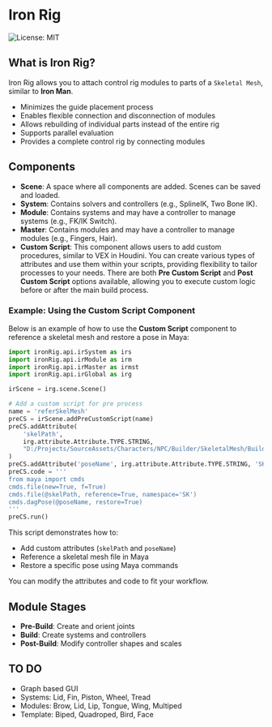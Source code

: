 # Iron Rig
![License: MIT](https://img.shields.io/badge/license-MIT-green.svg)

## What is Iron Rig?
Iron Rig allows you to attach control rig modules to parts of a `Skeletal Mesh`, similar to **Iron Man**.
- Minimizes the guide placement process
- Enables flexible connection and disconnection of modules
- Allows rebuilding of individual parts instead of the entire rig
- Supports parallel evaluation
- Provides a complete control rig by connecting modules

## Components
- **Scene**: A space where all components are added. Scenes can be saved and loaded.
- **System**: Contains solvers and controllers (e.g., SplineIK, Two Bone IK).
- **Module**: Contains systems and may have a controller to manage systems (e.g., FK/IK Switch).
- **Master**: Contains modules and may have a controller to manage modules (e.g., Fingers, Hair).
- **Custom Script**: This component allows users to add custom procedures, similar to VEX in Houdini. You can create various types of attributes and use them within your scripts, providing flexibility to tailor processes to your needs.
There are both **Pre Custom Script** and **Post Custom Script** options available, allowing you to execute custom logic before or after the main build process.

### Example: Using the Custom Script Component
Below is an example of how to use the **Custom Script** component to reference a skeletal mesh and restore a pose in Maya:

```python
import ironRig.api.irSystem as irs
import ironRig.api.irModule as irm
import ironRig.api.irMaster as irmst
import ironRig.api.irGlobal as irg

irScene = irg.scene.Scene()

# Add a custom script for pre process
name = 'referSkelMesh'
preCS = irScene.addPreCustomScript(name)
preCS.addAttribute(
    'skelPath',
    irg.attribute.Attribute.TYPE.STRING,
    "D:/Projects/SourceAssets/Characters/NPC/Builder/SkeletalMesh/Builder_skeletalMesh.mb"
)
preCS.addAttribute('poseName', irg.attribute.Attribute.TYPE.STRING, 'SK:rigPose')
preCS.code = '''
from maya import cmds
cmds.file(new=True, f=True)
cmds.file(@skelPath, reference=True, namespace='SK')
cmds.dagPose(@poseName, restore=True)
'''
preCS.run()
```

This script demonstrates how to:
- Add custom attributes (`skelPath` and `poseName`)
- Reference a skeletal mesh file in Maya
- Restore a specific pose using Maya commands

You can modify the attributes and code to fit your workflow.

## Module Stages
- **Pre-Build**: Create and orient joints
- **Build**: Create systems and controllers
- **Post-Build**: Modify controller shapes and scales

## TO DO
- Graph based GUI
- Systems: Lid, Fin, Piston, Wheel, Tread
- Modules: Brow, Lid, Lip, Tongue, Wing, Multiped
- Template: Biped, Quadroped, Bird, Face